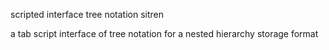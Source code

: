 scripted interface tree notation sitren


a tab script interface of tree notation for a nested hierarchy storage format 
